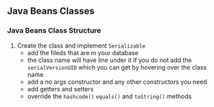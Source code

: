 ## Java Beans Classes


### Java Beans Class Structure
1. Create the class and implement `Serializable`
    - add the fileds that are in your database
    - the class name will have line under it if you do not add the `serialVersionUID` which you can get by hovering over the class name
    - add a no args constructor and any other constructors you need
    - add getters and setters
    - override the `hashcode()` `equals()` and `toString()` methods
